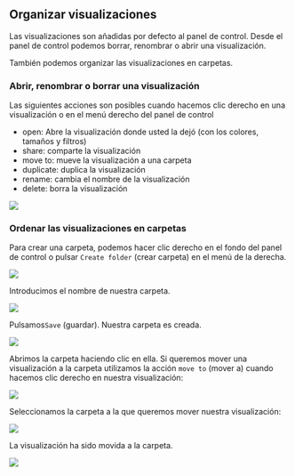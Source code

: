 ## Organizar visualizaciones

Las visualizaciones son añadidas por defecto al panel de control. Desde el panel de control podemos borrar, renombrar o abrir una visualización.

También podemos organizar las visualizaciones en carpetas.

### Abrir, renombrar o borrar una visualización

Las siguientes acciones son posibles cuando hacemos clic derecho en una visualización o en el menú derecho del panel de control
* open: Abre la visualización donde usted la dejó (con los colores, tamaños y filtros)
* share: comparte la visualización
* move to: mueve la visualización a una carpeta
* duplicate: duplica la visualización
* rename: cambia el nombre de la visualización
* delete: borra la visualización


![](https://github.com/Linkurious/linkurious-enterprise-manual/raw/master/en/manage/ListPossibilities.png)

### Ordenar las visualizaciones en carpetas

Para crear una carpeta, podemos hacer clic derecho en el fondo del panel de control o pulsar  ```Create folder``` (crear carpeta) en el menú de la derecha.

![](https://github.com/Linkurious/linkurious-enterprise-manual/raw/master/en/manage/Create.png)

Introducimos el nombre de nuestra carpeta.

![](https://github.com/Linkurious/linkurious-enterprise-manual/raw/master/en/manage/NameFolder.png)

Pulsamos```Save``` (guardar). Nuestra carpeta es creada.

![](https://github.com/Linkurious/linkurious-enterprise-manual/raw/master/en/manage/FolderCreated.png)

Abrimos la carpeta haciendo clic en ella. Si queremos mover una visualización a la carpeta utilizamos la acción ```move to``` (mover a) cuando hacemos clic derecho en nuestra visualización: 

![](https://github.com/Linkurious/linkurious-enterprise-manual/raw/master/en/manage/MoveTo.png)

Seleccionamos la carpeta a la que queremos mover nuestra visualización:

![](https://github.com/Linkurious/linkurious-enterprise-manual/raw/master/en/manage/MTF1.png)

La visualización ha sido movida a la carpeta.

![](https://github.com/Linkurious/linkurious-enterprise-manual/raw/master/en/manage/Folder.png)